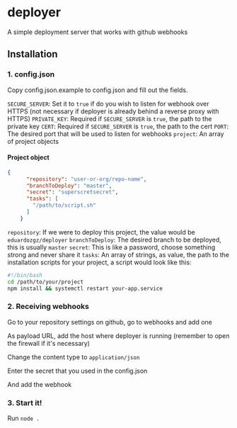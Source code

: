 # deployer
A simple deployment server that works with github webhooks

## Installation
### 1. config.json
Copy config.json.example to config.json and fill out the fields.

`SECURE_SERVER`: Set it to `true` if do you wish to listen for webhook over HTTPS (not necessary if deployer is already behind a reverse proxy with HTTPS)
`PRIVATE_KEY`: Required if `SECURE_SERVER` is `true`, the path to the private key
`CERT`: Required if `SECURE_SERVER` is `true`, the path to the cert
`PORT`: The desired port that will be used to listen for webhooks
`project`: An array of project objects

#### Project object
```json
{
      "repository": "user-or-org/repo-name",
      "branchToDeploy": "master",
      "secret": "superscretsecret",
      "tasks": [
        "/path/to/script.sh"
      ]
    }
```
`repository`: If we were to deploy this project, the value would be `eduardozgz/deployer`
`branchToDeploy`: The desired branch to be deployed, this is usually `master`
`secret`: This is like a password, choose something strong and never share it
`tasks`: An array of strings, as value, the path to the installation scripts for your project, a script would look like this:
```sh
#!/bin/bash
cd /path/to/your/project
npm install && systemctl restart your-app.service
```

### 2. Receiving webhooks
Go to your repository settings on github, go to webhooks and add one

As payload URL, add the host where deployer is running (remember to open the firewall if it's necessary)

Change the content type to `application/json`

Enter the secret that you used in the config.json

And add the webhook

### 3. Start it!
Run `node .`
